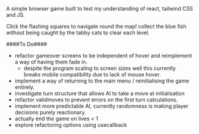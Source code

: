 A simple browser game built to test my understanding of react, tailwind CSS and JS.

Click the flashing squares to navigate round the map! collect the blue fish without being caught by the tabby cats to clear each level.

####To Do####
- refactor gameover screens to be independent of hover and reimplement a way of having them fade in.
  - despite the program scaling to screen sizes well this currently breaks mobile compatibility due to lack of mouse hover.
- implement a way of returning to the main menu / reinitialising the game entirely.
- investigate turn structure that allows AI to take a move at initialisation
- refactor validmoves to prevent errors on the first turn calculations.
- implement more predictable AI, currently randomness is making player decisions purely reactionary.
- actually end the game on lives < 1
- explore refactoring options using usecallback
